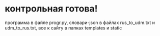 # контрольная готова!
 программа в файле progr.py, словари-json в файлах rus_to_udm.txt и udm_to_rus.txt, все к сайту в папках templates и static
